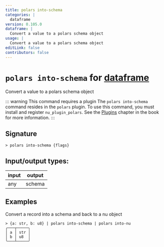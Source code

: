 ```yaml
---
title: polars into-schema
categories: |
  dataframe
version: 0.105.0
dataframe: |
  Convert a value to a polars schema object
usage: |
  Convert a value to a polars schema object
editLink: false
contributors: false
---
```

<!-- This file is automatically generated. Please edit the command in https://github.com/nushell/nushell instead. -->

# `polars into-schema` for [dataframe](/commands/categories/dataframe.md)

<div class='command-title'>Convert a value to a polars schema object</div>

::: warning This command requires a plugin
The `polars into-schema` command resides in the `polars` plugin.
To use this command, you must install and register `nu_plugin_polars`.
See the [Plugins](/book/plugins.html) chapter in the book for more information.
:::


## Signature

```> polars into-schema {flags} ```


## Input/output types:

| input | output |
| ----- | ------ |
| any   | schema |
## Examples

Convert a record into a schema and back to a nu object
```nu
> {a: str, b: u8} | polars into-schema | polars into-nu
╭───┬─────╮
│ a │ str │
│ b │ u8  │
╰───┴─────╯
```
